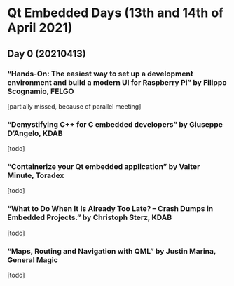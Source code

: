 # Qt Embedded Days (13th and 14th of April 2021)

## Day 0 (20210413)

###  “Hands-On: The easiest way to set up a development environment and build a modern UI for Raspberry Pi” by Filippo Scognamio, FELGO 
[partially missed, because of parallel meeting]

### “Demystifying C++ for C embedded developers” by Giuseppe D’Angelo, KDAB
[todo]

### “Containerize your Qt embedded application” by Valter Minute, Toradex
[todo]

### “What to Do When It Is Already Too Late? – Crash Dumps in Embedded Projects.” by Christoph Sterz, KDAB
[todo]

### “Maps, Routing and Navigation with QML” by Justin Marina, General Magic
[todo]
